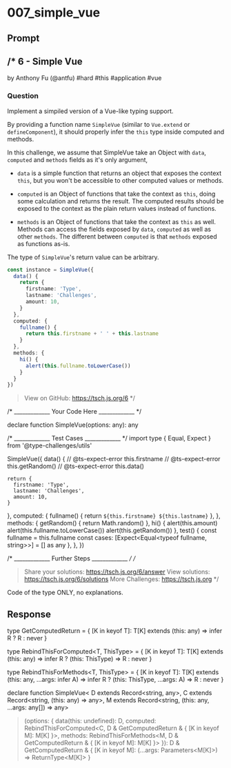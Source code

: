 # 007_simple_vue

## Prompt

/*
  6 - Simple Vue
  -------
  by Anthony Fu (@antfu) #hard #this #application #vue

  ### Question

  Implement a simpiled version of a Vue-like typing support.

  By providing a function name `SimpleVue` (similar to `Vue.extend` or `defineComponent`), it should properly infer the `this` type inside computed and methods.

  In this challenge, we assume that SimpleVue take an Object with `data`, `computed` and `methods` fields as it's only argument,

  - `data` is a simple function that returns an object that exposes the context `this`, but you won't be accessible to other computed values or methods.

  - `computed` is an Object of functions that take the context as `this`, doing some calculation and returns the result. The computed results should be exposed to the context as the plain return values instead of functions.

  - `methods` is an Object of functions that take the context as `this` as well. Methods can access the fields exposed by `data`, `computed` as well as other `methods`. The different between `computed` is that `methods` exposed as functions as-is.

  The type of `SimpleVue`'s return value can be arbitrary.

  ```ts
  const instance = SimpleVue({
    data() {
      return {
        firstname: 'Type',
        lastname: 'Challenges',
        amount: 10,
      }
    },
    computed: {
      fullname() {
        return this.firstname + ' ' + this.lastname
      }
    },
    methods: {
      hi() {
        alert(this.fullname.toLowerCase())
      }
    }
  })
  ```

  > View on GitHub: https://tsch.js.org/6
*/

/* _____________ Your Code Here _____________ */

declare function SimpleVue(options: any): any

/* _____________ Test Cases _____________ */
import type { Equal, Expect } from '@type-challenges/utils'

SimpleVue({
  data() {
    // @ts-expect-error
    this.firstname
    // @ts-expect-error
    this.getRandom()
    // @ts-expect-error
    this.data()

    return {
      firstname: 'Type',
      lastname: 'Challenges',
      amount: 10,
    }
  },
  computed: {
    fullname() {
      return `${this.firstname} ${this.lastname}`
    },
  },
  methods: {
    getRandom() {
      return Math.random()
    },
    hi() {
      alert(this.amount)
      alert(this.fullname.toLowerCase())
      alert(this.getRandom())
    },
    test() {
      const fullname = this.fullname
      const cases: [Expect<Equal<typeof fullname, string>>] = [] as any
    },
  },
})

/* _____________ Further Steps _____________ */
/*
  > Share your solutions: https://tsch.js.org/6/answer
  > View solutions: https://tsch.js.org/6/solutions
  > More Challenges: https://tsch.js.org
*/

Code of the type ONLY, no explanations.

## Response

type GetComputedReturn<T> = {
  [K in keyof T]: T[K] extends (this: any) => infer R ? R : never
}

type RebindThisForComputed<T, ThisType> = {
  [K in keyof T]: T[K] extends (this: any) => infer R
    ? (this: ThisType) => R
    : never
}

type RebindThisForMethods<T, ThisType> = {
  [K in keyof T]: T[K] extends (this: any, ...args: infer A) => infer R
    ? (this: ThisType, ...args: A) => R
    : never
}

declare function SimpleVue<
  D extends Record<string, any>,
  C extends Record<string, (this: any) => any>,
  M extends Record<string, (this: any, ...args: any[]) => any>
>(options: {
  data(this: undefined): D,
  computed: RebindThisForComputed<C, D & GetComputedReturn<C> & { [K in keyof M]: M[K] }>,
  methods: RebindThisForMethods<M, D & GetComputedReturn<C> & { [K in keyof M]: M[K] }>
}): D & GetComputedReturn<C> & {
  [K in keyof M]: (...args: Parameters<M[K]>) => ReturnType<M[K]>
}

